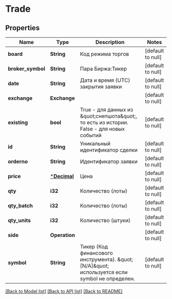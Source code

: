 # Trade

## Properties
Name | Type | Description | Notes
------------ | ------------- | ------------- | -------------
**board** | **String** | Код режима торгов | [default to null]
**broker_symbol** | **String** | Пара Биржа:Тикер | [default to null]
**date** | **String** | Дата и время (UTC) закрытия заявки | [default to null]
**exchange** | **Exchange** |  | [default to null]
**existing** | **bool** | True - для данных из \&quot;снепшота\&quot;, то есть из истории. False - для новых событий | [default to null]
**id** | **String** | Уникальный идентификатор сделки | [default to null]
**orderno** | **String** | Идентификатор заявки | [default to null]
**price** | [***Decimal**](BigDecimal.md) | Цена | [default to null]
**qty** | **i32** | Количество (лоты) | [default to null]
**qty_batch** | **i32** | Количество (лоты) | [default to null]
**qty_units** | **i32** | Количество (штуки) | [default to null]
**side** | **Operation** |  | [default to null]
**symbol** | **String** | Тикер (Код финансового инструмента). \&quot;[N/A]\&quot; используется если symbol не определен. | [default to null]

[[Back to Model list]](../README.md#documentation-for-models) [[Back to API list]](../README.md#documentation-for-api-endpoints) [[Back to README]](../README.md)

